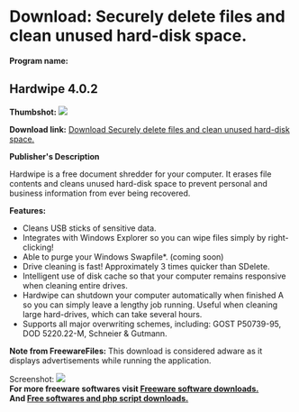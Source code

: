 # Download: Securely delete files and clean unused hard-disk space.

**Program name:**

## Hardwipe 4.0.2

  
**Thumbshot:** ![](http://www.freewarefiles.com/screenshot/hardwipe_md.jpg)   
  
**Download link:** [Download Securely delete files and clean unused hard-disk space.](http://freesoftwares.boysofts.com/Hardwipe_program_72787.html)  
  


**Publisher's Description**  
  


Hardwipe is a free document shredder for your computer. It erases file contents and cleans unused hard-disk space to prevent personal and business information from ever being recovered. 

**Features:**

  * Cleans USB sticks of sensitive data. 
  * Integrates with Windows Explorer so you can wipe files simply by right-clicking! 
  * Able to purge your Windows Swapfile*. (coming soon) 
  * Drive cleaning is fast! Approximately 3 times quicker than SDelete. 
  * Intelligent use of disk cache so that your computer remains responsive when cleaning entire drives. 
  * Hardwipe can shutdown your computer automatically when finished A so you can simply leave a lengthy job running. Useful when cleaning large hard-drives, which can take several hours. 
  * Supports all major overwriting schemes, including: GOST P50739-95, DOD 5220.22-M, Schneier & Gutmann. 

**Note from FreewareFiles:** This download is considered adware as it displays advertisements while running the application.

  
  
Screenshot: ![](http://www.freewarefiles.com/screenshot/hardwipe.jpg)   
**For more freeware softwares visit [Freeware software downloads.](http://freesoftwares.boysofts.com/)**   
**And [Free softwares and php script downloads.](http://www.boysofts.com/)**

